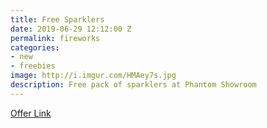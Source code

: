 ```yaml
---
title: Free Sparklers
date: 2019-06-29 12:12:00 Z
permalink: fireworks
categories:
- new
- freebies
image: http://i.imgur.com/HMAey7s.jpg
description: Free pack of sparklers at Phantom Showroom
---
```


[Offer Link](https://fireworks.com/text-offers/welcome-txt-1)